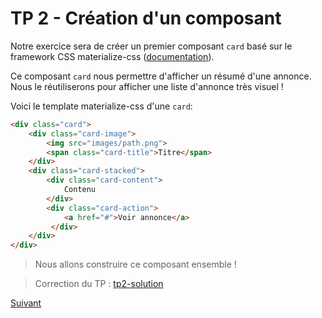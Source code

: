 # TP 2 - Création d'un composant

Notre exercice sera de créer un premier composant `card` basé sur le framework CSS materialize-css ([documentation](http://materializecss.com/cards.html)).

Ce composant `card` nous permettre d'afficher un résumé d'une annonce. Nous le réutiliserons pour afficher une liste d'annonce très visuel !

Voici le template materialize-css d'une `card`: 

```html
<div class="card">
    <div class="card-image">
        <img src="images/path.png">
        <span class="card-title">Titre</span>
    </div>
    <div class="card-stacked">
        <div class="card-content">
            Contenu
        </div>
        <div class="card-action">
            <a href="#">Voir annonce</a>
         </div>
    </div>
</div>
```

> Nous allons construire ce composant ensemble !

> Correction du TP : [tp2-solution](https://github.com/NodeAndTyped/labs-typescript/tree/tp2-solution)

[Suivant](https://github.com/NodeAndTyped/labs-typescript/blob/master/tp3-service.md)
